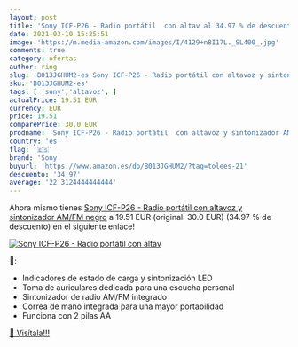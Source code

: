 ```yaml
---
layout: post
title: 'Sony ICF-P26 - Radio portátil  con altav al 34.97 % de descuento'
date: 2021-03-10 15:25:51
image: 'https://m.media-amazon.com/images/I/4129+n8I17L._SL400_.jpg'
comments: true
category: ofertas
author: ring
slug: 'B013JGHUM2-es Sony ICF-P26 - Radio portátil con altavoz y sintonizador...'
sku: 'B013JGHUM2-es'
tags: [ 'sony','altavoz', ]
actualPrice: 19.51 EUR
currency: EUR
price: 19.51
comparePrice: 30.0 EUR
prodname: 'Sony ICF-P26 - Radio portátil  con altavoz y sintonizador AM/FM   negro'
country: 'es'
flag: '🇪🇸'
brand: 'Sony'
buyurl: 'https://www.amazon.es/dp/B013JGHUM2/?tag=tolees-21'
descuento: '34.97'
average: '22.3124444444444'
---
```


Ahora mismo tienes [Sony ICF-P26 - Radio portátil  con altavoz y sintonizador AM/FM   negro](https://www.amazon.es/dp/B013JGHUM2/?tag=tolees-21) a 19.51 EUR (original: 30.0 EUR) (34.97 %  de descuento) en el siguiente enlace!

[![Sony ICF-P26 - Radio portátil  con altav](https://m.media-amazon.com/images/I/4129+n8I17L._SL400_.jpg)](https://www.amazon.es/dp/B013JGHUM2/?tag=tolees-21)

🔎:

- Indicadores de estado de carga y sintonización LED
- Toma de auriculares dedicada para una escucha personal
- Sintonizador de radio AM/FM integrado
- Correa de mano integrada para una mayor portabilidad
- Funciona con 2 pilas AA

[🛒 Visítala!!!](https://www.amazon.es/dp/B013JGHUM2/?tag=tolees-21)
